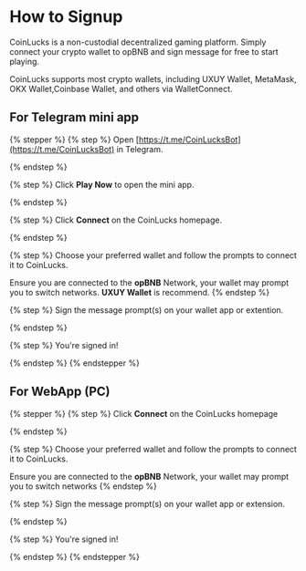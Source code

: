 # How to Signup

CoinLucks is a non-custodial decentralized gaming platform. Simply connect your crypto wallet to opBNB and sign message for free to start playing.

CoinLucks supports most crypto wallets, including UXUY Wallet, MetaMask, OKX Wallet,Coinbase Wallet, and others via WalletConnect.

## For Telegram mini app

{% stepper %}
{% step %}
Open [https://t.me/CoinLucksBot](https://t.me/CoinLucksBot) in Telegram.


{% endstep %}

{% step %}
Click **Play Now** to open the mini app.


{% endstep %}

{% step %}
Click **Connect** on the CoinLucks homepage.


{% endstep %}

{% step %}
Choose your preferred wallet and follow the prompts to connect it to CoinLucks.&#x20;

Ensure you are connected to the **opBNB** Network, your wallet may prompt you to switch networks. **UXUY Wallet** is recommend.
{% endstep %}

{% step %}
Sign the message prompt(s) on your wallet app or extention.


{% endstep %}

{% step %}
You're signed in!


{% endstep %}
{% endstepper %}

## For WebApp (PC)

{% stepper %}
{% step %}
Click **Connect** on the CoinLucks homepage


{% endstep %}

{% step %}
Choose your preferred wallet and follow the prompts to connect it to CoinLucks.&#x20;

Ensure you are connected to the **opBNB** Network, your wallet may prompt you to switch networks
{% endstep %}

{% step %}
Sign the message prompt(s) on your wallet app or extension.


{% endstep %}

{% step %}
You're signed in!


{% endstep %}
{% endstepper %}
